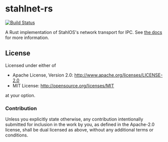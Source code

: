 stahlnet-rs
===========

[![Build Status](https://travis-ci.org/remexre/stahlnet-rs.svg?branch=master)](https://travis-ci.org/remexre/stahlnet-rs)

A Rust implementation of StahlOS's network transport for IPC. See [the docs](https://remexre.xyz/stahlnet-rs) for more information.

License
-------

Licensed under either of

-	Apache License, Version 2.0: http://www.apache.org/licenses/LICENSE-2.0
-	MIT License: http://opensource.org/licenses/MIT

at your option.

### Contribution

Unless you explicitly state otherwise, any contribution intentionally submitted for inclusion in the work by you, as defined in the Apache-2.0 license, shall be dual licensed as above, without any additional terms or conditions.
